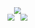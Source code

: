 <div align="center">
  <img src="https://github.com/user-attachments/assets/1f80157d-14f0-4847-8a53-8ea9c58c965f" />
</div>

<div align="center">
  <div style="display: inline-block; margin-right: 10px;">
    <img src="https://github-readme-stats.vercel.app/api?username=hoji510&show_icons=true&theme=radical" />
  </div>
  <div style="display: inline-block;">
    <img src="https://github-readme-stats.vercel.app/api/top-langs/?username=hoji510&layout=compact" />
  </div>
</div>








